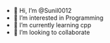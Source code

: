 - 👋 Hi, I’m @Sunil0012
- 👀 I’m interested in Programming
- 🌱 I’m currently learning cpp
- 💞️ I’m looking to collaborate


<!---
Sunil0012/Sunil0012 is a ✨ special ✨ repository because its `README.md` (this file) appears on your GitHub profile.
You can click the Preview link to take a look at your changes.
--->
